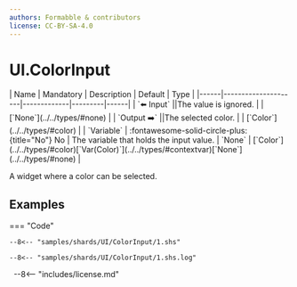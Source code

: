 ```yaml
---
authors: Formabble & contributors
license: CC-BY-SA-4.0
---
```



# UI.ColorInput

<div class="sh-parameters" markdown="1">
| Name | Mandatory | Description | Default | Type |
|------|---------------------|-------------|---------|------|
| `⬅️ Input` ||The value is ignored. | | [`None`](../../types/#none) |
| `Output ➡️` ||The selected color. | | [`Color`](../../types/#color) |
| `Variable` | :fontawesome-solid-circle-plus:{title="No"} No  | The variable that holds the input value. | `None` | [`Color`](../../types/#color)[`Var(Color)`](../../types/#contextvar)[`None`](../../types/#none) |

</div>

A widget where a color can be selected.

## Examples

=== "Code"

  ```x86asm linenums="1"
  --8<-- "samples/shards/UI/ColorInput/1.shs"
  ```

  ```
  --8<-- "samples/shards/UI/ColorInput/1.shs.log"
  ```
&nbsp;
--8<-- "includes/license.md"

